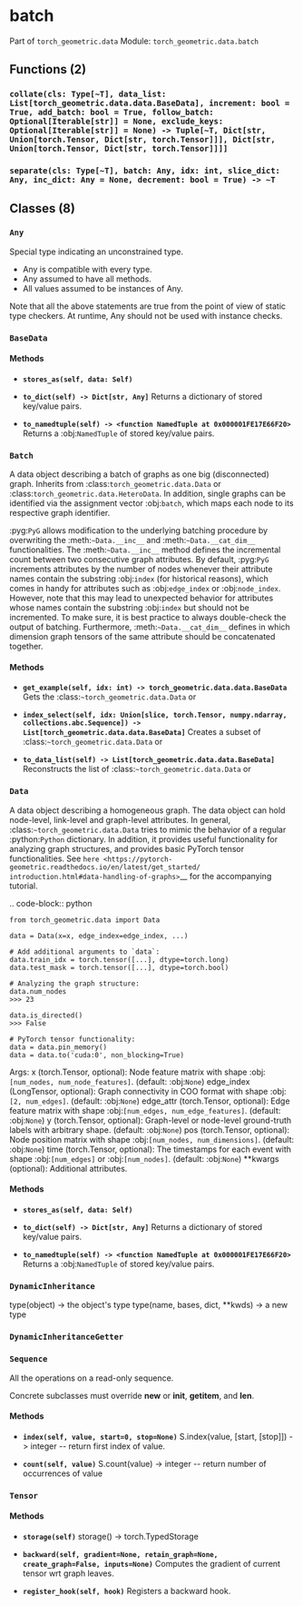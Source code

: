 # batch

Part of `torch_geometric.data`
Module: `torch_geometric.data.batch`

## Functions (2)

### `collate(cls: Type[~T], data_list: List[torch_geometric.data.data.BaseData], increment: bool = True, add_batch: bool = True, follow_batch: Optional[Iterable[str]] = None, exclude_keys: Optional[Iterable[str]] = None) -> Tuple[~T, Dict[str, Union[torch.Tensor, Dict[str, torch.Tensor]]], Dict[str, Union[torch.Tensor, Dict[str, torch.Tensor]]]]`

### `separate(cls: Type[~T], batch: Any, idx: int, slice_dict: Any, inc_dict: Any = None, decrement: bool = True) -> ~T`

## Classes (8)

### `Any`

Special type indicating an unconstrained type.

- Any is compatible with every type.
- Any assumed to have all methods.
- All values assumed to be instances of Any.

Note that all the above statements are true from the point of view of
static type checkers. At runtime, Any should not be used with instance
checks.

### `BaseData`

#### Methods

- **`stores_as(self, data: Self)`**

- **`to_dict(self) -> Dict[str, Any]`**
  Returns a dictionary of stored key/value pairs.

- **`to_namedtuple(self) -> <function NamedTuple at 0x000001FE17E66F20>`**
  Returns a :obj:`NamedTuple` of stored key/value pairs.

### `Batch`

A data object describing a batch of graphs as one big (disconnected)
graph.
Inherits from :class:`torch_geometric.data.Data` or
:class:`torch_geometric.data.HeteroData`.
In addition, single graphs can be identified via the assignment vector
:obj:`batch`, which maps each node to its respective graph identifier.

:pyg:`PyG` allows modification to the underlying batching procedure by
overwriting the :meth:`~Data.__inc__` and :meth:`~Data.__cat_dim__`
functionalities.
The :meth:`~Data.__inc__` method defines the incremental count between two
consecutive graph attributes.
By default, :pyg:`PyG` increments attributes by the number of nodes
whenever their attribute names contain the substring :obj:`index`
(for historical reasons), which comes in handy for attributes such as
:obj:`edge_index` or :obj:`node_index`.
However, note that this may lead to unexpected behavior for attributes
whose names contain the substring :obj:`index` but should not be
incremented.
To make sure, it is best practice to always double-check the output of
batching.
Furthermore, :meth:`~Data.__cat_dim__` defines in which dimension graph
tensors of the same attribute should be concatenated together.

#### Methods

- **`get_example(self, idx: int) -> torch_geometric.data.data.BaseData`**
  Gets the :class:`~torch_geometric.data.Data` or

- **`index_select(self, idx: Union[slice, torch.Tensor, numpy.ndarray, collections.abc.Sequence]) -> List[torch_geometric.data.data.BaseData]`**
  Creates a subset of :class:`~torch_geometric.data.Data` or

- **`to_data_list(self) -> List[torch_geometric.data.data.BaseData]`**
  Reconstructs the list of :class:`~torch_geometric.data.Data` or

### `Data`

A data object describing a homogeneous graph.
The data object can hold node-level, link-level and graph-level attributes.
In general, :class:`~torch_geometric.data.Data` tries to mimic the
behavior of a regular :python:`Python` dictionary.
In addition, it provides useful functionality for analyzing graph
structures, and provides basic PyTorch tensor functionalities.
See `here <https://pytorch-geometric.readthedocs.io/en/latest/get_started/
introduction.html#data-handling-of-graphs>`__ for the accompanying
tutorial.

.. code-block:: python

    from torch_geometric.data import Data

    data = Data(x=x, edge_index=edge_index, ...)

    # Add additional arguments to `data`:
    data.train_idx = torch.tensor([...], dtype=torch.long)
    data.test_mask = torch.tensor([...], dtype=torch.bool)

    # Analyzing the graph structure:
    data.num_nodes
    >>> 23

    data.is_directed()
    >>> False

    # PyTorch tensor functionality:
    data = data.pin_memory()
    data = data.to('cuda:0', non_blocking=True)

Args:
    x (torch.Tensor, optional): Node feature matrix with shape
        :obj:`[num_nodes, num_node_features]`. (default: :obj:`None`)
    edge_index (LongTensor, optional): Graph connectivity in COO format
        with shape :obj:`[2, num_edges]`. (default: :obj:`None`)
    edge_attr (torch.Tensor, optional): Edge feature matrix with shape
        :obj:`[num_edges, num_edge_features]`. (default: :obj:`None`)
    y (torch.Tensor, optional): Graph-level or node-level ground-truth
        labels with arbitrary shape. (default: :obj:`None`)
    pos (torch.Tensor, optional): Node position matrix with shape
        :obj:`[num_nodes, num_dimensions]`. (default: :obj:`None`)
    time (torch.Tensor, optional): The timestamps for each event with shape
        :obj:`[num_edges]` or :obj:`[num_nodes]`. (default: :obj:`None`)
    **kwargs (optional): Additional attributes.

#### Methods

- **`stores_as(self, data: Self)`**

- **`to_dict(self) -> Dict[str, Any]`**
  Returns a dictionary of stored key/value pairs.

- **`to_namedtuple(self) -> <function NamedTuple at 0x000001FE17E66F20>`**
  Returns a :obj:`NamedTuple` of stored key/value pairs.

### `DynamicInheritance`

type(object) -> the object's type
type(name, bases, dict, **kwds) -> a new type

### `DynamicInheritanceGetter`

### `Sequence`

All the operations on a read-only sequence.

Concrete subclasses must override __new__ or __init__,
__getitem__, and __len__.

#### Methods

- **`index(self, value, start=0, stop=None)`**
  S.index(value, [start, [stop]]) -> integer -- return first index of value.

- **`count(self, value)`**
  S.count(value) -> integer -- return number of occurrences of value

### `Tensor`

#### Methods

- **`storage(self)`**
  storage() -> torch.TypedStorage

- **`backward(self, gradient=None, retain_graph=None, create_graph=False, inputs=None)`**
  Computes the gradient of current tensor wrt graph leaves.

- **`register_hook(self, hook)`**
  Registers a backward hook.
